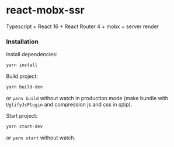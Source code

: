 # react-mobx-ssr
Typescript + React 16 + React Router 4 + mobx + server render

### Installation

Install dependencies:
```sh
yarn install
```

Build project:
```sh
yarn build-dev
```
or `yarn build` without watch in production mode (make bundle with `UglifyJsPlugin`  and compression js and css in 
qzip).  


Start project:
```sh
yarn start-dev
```
or `yarn start` without watch.